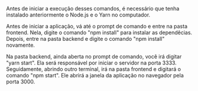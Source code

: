 Antes de iniciar a execução desses comandos, é necessário que tenha instalado anteriormente o Node.js e o Yarn no computador. 

Antes de iniciar a aplicação, vá até o prompt de comando e entre na pasta frontend. Nela, digite o comando "npm install" para instalar as dependêcias.
Depois, entre na pasta backend e digite o comando "npm install" novamente.

Na pasta backend, ainda aberta no prompt de comando, você irá digitar "yarn start". Ela será responsável por iniciar o servidor na porta 3333. Seguidamente, abrindo outro terminal, irá na pasta frontend e digitará o comando "npm start". Ele abrirá a janela da aplicação no navegador pela porta 3000. 


